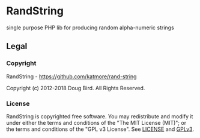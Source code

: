 # RandString
single purpose PHP lib for producing random alpha-numeric strings

## Legal
### Copyright
RandString - https://github.com/katmore/rand-string

Copyright (c) 2012-2018 Doug Bird. All Rights Reserved.

### License
RandString is copyrighted free software.
You may redistribute and modify it under either the terms and conditions of the
"The MIT License (MIT)"; or the terms and conditions of the "GPL v3 License".
See [LICENSE](https://github.com/katmore/rand-string/blob/master/LICENSE) and [GPLv3](https://github.com/katmore/rand-string/blob/master/GPLv3).
